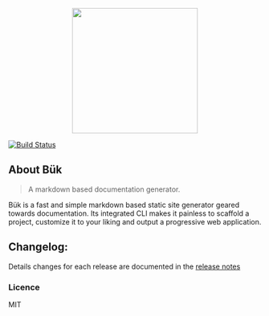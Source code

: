 <p align="center"><img src="http://groundedrob.com/images/projects/buk.png" height='250px'></p>

[![Build Status](https://travis-ci.org/hang-up/buuk.svg?branch=master)](https://travis-ci.org/hang-up/buuk)

## About Bük
> A markdown based documentation generator.

Bük is a fast and simple markdown based static site generator geared towards documentation.
Its integrated CLI makes it painless to scaffold a project, customize it to your liking and output a progressive web application.

## Changelog:
Details changes for each release are documented in the [release notes](https://github.com/hang-up/buk/releases)

### Licence
MIT